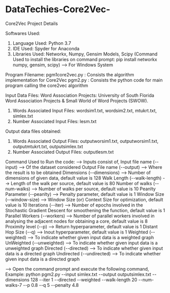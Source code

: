 # DataTechies-Core2Vec-
Core2Vec Project Details

Softwares Used:
1. Language Used: Python 3.7
2. IDE Used: Spyder for Anaconda
3. Libraries Used: Networkx, Numpy, Gensim Models, Scipy
   (Command Used to install the libraries on command prompt: pip install networkx numpy, gensim, scipy) --> For Windows System

Program Filename:
pgm1core2vec.py : Consists the algorithm implementation for Core2Vec
pgm2.py : Consists the python code for main program calling the core2vec algorithm

Input Data Files:
Word Association Projects: University of South Florida Word Association Projects & Small World of Word Projects (SWOW).
1. Words Associated Input Files: wordsim1.txt, wordsim2.txt, mtukrt.txt, simlex.txt
2. Number Associated Input Files: lesm.txt

Output data files obtained:
1. Words Associated Output Files: outputworsim1.txt, outputworsim1.txt, outputmtukrt.txt, outputsimlex.txt
2. Number Associated Output Files: outputlesm.txt


Command Used to Run the code:
--> Inputs consist of,
Input file name (--input) --> Of the dataset considered
Output File name (--output) --> Where the result is to be obtained
Dimensions (--dimensions) --> Number of dimensions of given data, default value is 128
Walk Length (--walk-length) --> Length of the walk per source, default value is 80
Number of walks (--num-walks) --> Number of walks per source, default value is 10
Peanlty Parameter (--peanlty) --> Penalty parameter, default value is 1
Window Size (--window-size) --> Window Size (or) Context Size for optimization, default value is 10
Iterations (--iter) --> Number of epochs involved in the Stochastic Gradient Descent for smoothening the function, default value is 1
Parallel Workers (--workers) --> Number of parallel workers involved in analysing the adjacent nodes for obtaining a core, default value 
                                 is 8
Proximity level (--p) --> Return hyperparameter, default value is 1
Distant Hop Size (--q) --> Inout hyperparameter, default value is 1
Weighted (--weighted) --> To indicate whether given input data is a weighted graph
UnWeighted (--unweighted) --> To indicate whether given input data is a unweighted graph
Directed (--directed) --> To indicate whether given input data is a directed graph
Undirected (--undirected) --> To indicate whether given input data is a directed graph

--> Open the command prompt and execute the following command,
Example: python pgm2.py --input simlex.txt --output outputsimlex.txt --dimensions 128 --iter 1 --directed --weighted --walk-length 20 --num-walks-7 --p 0.8 --q 5 --penalty 4.8
